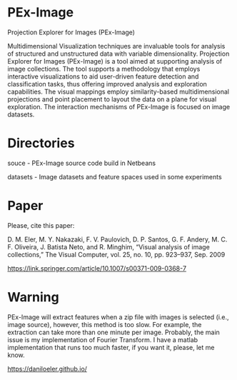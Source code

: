 # PEx-Image
Projection Explorer for Images (PEx-Image)

Multidimensional  Visualization  techniques  are invaluable tools for analysis of structured and unstructured data  with  variable  dimensionality. Projection Explorer for Images (PEx-Image) is a tool aimed at supporting analysis of image collections. The tool supports a methodology that employs interactive visualizations to aid user-driven feature detection and classification tasks, thus offering improved analysis and exploration capabilities. The visual mappings employ similarity-based multidimensional projections and point placement to layout the data on a plane for visual exploration. The interaction mechanisms of PEx-Image is focused on image datasets.

# Directories
souce - PEx-Image source code build in Netbeans

datasets - Image datasets and feature spaces used in some experiments

# Paper
Please, cite this paper:

D. M. Eler, M. Y. Nakazaki, F. V. Paulovich, D. P. Santos, G. F. Andery,
M. C. F. Oliveira, J. Batista Neto, and R. Minghim, “Visual analysis of
image collections,” The Visual Computer, vol. 25, no. 10, pp. 923–937,
Sep. 2009

https://link.springer.com/article/10.1007/s00371-009-0368-7

# Warning

PEx-Image will extract features when a zip file with images is selected (i.e., image source), however, this method is too slow.
For example, the extraction can take more than one minute per image. Probably, the main issue is my implementation of Fourier Transform.
I have a matlab implementation that runs too much faster, if you want it, please, let me know.

https://daniloeler.github.io/